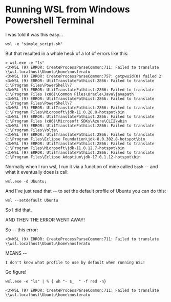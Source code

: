 # Running WSL from Windows Powershell Terminal


I was told it was this easy...


	wsl -e "simple_script.sh"

But that resulted in a whole heck of a lot of errors like this:


	> wsl.exe -e "ls"
	<3>WSL (9) ERROR: CreateProcessParseCommon:711: Failed to translate \\wsl.localhost\Ubuntu\home\nosferatu
	<3>WSL (9) ERROR: CreateProcessParseCommon:757: getpwuid(0) failed 2
	<3>WSL (9) ERROR: UtilTranslatePathList:2866: Failed to translate C:\Program Files\PowerShell\7
	<3>WSL (9) ERROR: UtilTranslatePathList:2866: Failed to translate C:\Program Files (x86)\Common Files\Oracle\Java\javapath
	<3>WSL (9) ERROR: UtilTranslatePathList:2866: Failed to translate C:\Program Files\PowerShell\7
	<3>WSL (9) ERROR: UtilTranslatePathList:2866: Failed to translate C:\Program Files\Microsoft\jdk-11.0.20.8-hotspot\bin
	<3>WSL (9) ERROR: UtilTranslatePathList:2866: Failed to translate C:\Program Files (x86)\Microsoft SDKs\Azure\CLI2\wbin
	<3>WSL (9) ERROR: UtilTranslatePathList:2866: Failed to translate C:\Program Files\Volta\
	<3>WSL (9) ERROR: UtilTranslatePathList:2866: Failed to translate C:\Program Files\Eclipse Foundation\jdk-8.0.302.8-hotspot\bin
	<3>WSL (9) ERROR: UtilTranslatePathList:2866: Failed to translate C:\Program Files\Microsoft\jdk-11.0.12.7-hotspot\bin
	<3>WSL (9) ERROR: UtilTranslatePathList:2866: Failed to translate C:\Program Files\Eclipse Adoptium\jdk-17.0.1.12-hotspot\bin


Normally when I run wsl, I run it via a function of mine called `bash` -- and what it eventually does is call:

	wsl.exe -d Ubuntu;

And I've just read that -- to set the default profile of Ubuntu you can do this: 
	

	wsl --setdefault Ubuntu

So I did that.


AND THEN THE ERROR WENT AWAY!


So -- this error:


	<3>WSL (9) ERROR: CreateProcessParseCommon:711: Failed to translate \\wsl.localhost\Ubuntu\home\nosferatu


MEANS --

	I don't know what profile to use by default when running WSL!


Go figure!



	wsl.exe -e "ls" | % { wh "- $_  " -f red -n}
	
	<3>WSL (9) ERROR: CreateProcessParseCommon:711: Failed to translate \\wsl.localhost\Ubuntu\home\nosferatu